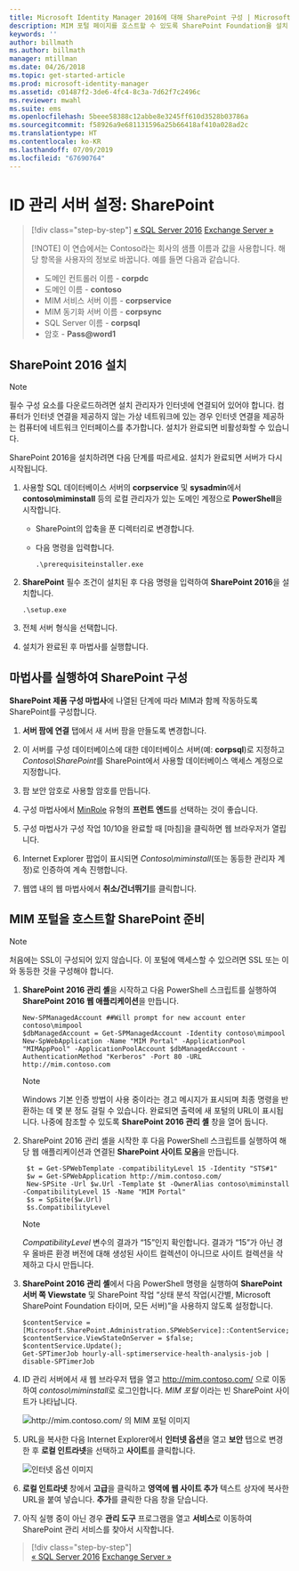 ```yaml
---
title: Microsoft Identity Manager 2016에 대해 SharePoint 구성 | Microsoft 문서
description: MIM 포털 페이지를 호스트할 수 있도록 SharePoint Foundation을 설치 및 구성합니다.
keywords: ''
author: billmath
ms.author: billmath
manager: mtillman
ms.date: 04/26/2018
ms.topic: get-started-article
ms.prod: microsoft-identity-manager
ms.assetid: c01487f2-3de6-4fc4-8c3a-7d62f7c2496c
ms.reviewer: mwahl
ms.suite: ems
ms.openlocfilehash: 5beee58388c12abbe8e3245ff610d3528b03786a
ms.sourcegitcommit: f58926a9e681131596a25b66418af410a028ad2c
ms.translationtype: HT
ms.contentlocale: ko-KR
ms.lasthandoff: 07/09/2019
ms.locfileid: "67690764"
---
```

# <a name="set-up-an-identity-management-server-sharepoint"></a>ID 관리 서버 설정: SharePoint

> [!div class="step-by-step"]
> [« SQL Server 2016](prepare-server-sql2016.md)
> [Exchange Server »](prepare-server-exchange.md)
> 
> [!NOTE]
> 이 연습에서는 Contoso라는 회사의 샘플 이름과 값을 사용합니다. 해당 항목을 사용자의 정보로 바꿉니다. 예를 들면 다음과 같습니다.
> - 도메인 컨트롤러 이름 - **corpdc**
> - 도메인 이름 - **contoso**
> - MIM 서비스 서버 이름 - **corpservice**
> - MIM 동기화 서버 이름 - **corpsync**
> - SQL Server 이름 - **corpsql**
> - 암호 - <strong>Pass@word1</strong>


## <a name="install-sharepoint-2016"></a>**SharePoint 2016** 설치

> [!NOTE]
> 필수 구성 요소를 다운로드하려면 설치 관리자가 인터넷에 연결되어 있어야 합니다. 컴퓨터가 인터넷 연결을 제공하지 않는 가상 네트워크에 있는 경우 인터넷 연결을 제공하는 컴퓨터에 네트워크 인터페이스를 추가합니다. 설치가 완료되면 비활성화할 수 있습니다.

SharePoint 2016을 설치하려면 다음 단계를 따르세요. 설치가 완료되면 서버가 다시 시작됩니다.

1.  사용할 SQL 데이터베이스 서버의 **corpservice** 및 **sysadmin**에서 **contoso\miminstall** 등의 로컬 관리자가 있는 도메인 계정으로 **PowerShell**을 시작합니다.

    -   SharePoint의 압축을 푼 디렉터리로 변경합니다.

    -   다음 명령을 입력합니다.

        ```
        .\prerequisiteinstaller.exe
        ```

2.  **SharePoint** 필수 조건이 설치된 후 다음 명령을 입력하여 **SharePoint 2016**을 설치합니다.

    ```
    .\setup.exe
    ```

3.  전체 서버 형식을 선택합니다.

4.  설치가 완료된 후 마법사를 실행합니다.

## <a name="run-the-wizard-to-configure-sharepoint"></a>마법사를 실행하여 SharePoint 구성

**SharePoint 제품 구성 마법사**에 나열된 단계에 따라 MIM과 함께 작동하도록 SharePoint를 구성합니다.

1. **서버 팜에 연결** 탭에서 새 서버 팜을 만들도록 변경합니다.

2. 이 서버를 구성 데이터베이스에 대한 데이터베이스 서버(예: **corpsql**)로 지정하고 *Contoso\SharePoint*를 SharePoint에서 사용할 데이터베이스 액세스 계정으로 지정합니다.
3. 팜 보안 암호로 사용할 암호를 만듭니다.

4. 구성 마법사에서 [MinRole](/sharepoint/install/overview-of-minrole-server-roles-in-sharepoint-server) 유형의 **프런트 엔드**를 선택하는 것이 좋습니다.

5. 구성 마법사가 구성 작업 10/10을 완료할 때 [마침]을 클릭하면 웹 브라우저가 열립니다.

6. Internet Explorer 팝업이 표시되면 *Contoso\miminstall*(또는 동등한 관리자 계정)로 인증하여 계속 진행합니다.

7. 웹앱 내의 웹 마법사에서 **취소/건너뛰기**를 클릭합니다.


## <a name="prepare-sharepoint-to-host-the-mim-portal"></a>MIM 포털을 호스트할 SharePoint 준비

> [!NOTE]
> 처음에는 SSL이 구성되어 있지 않습니다. 이 포털에 액세스할 수 있으려면 SSL 또는 이와 동등한 것을 구성해야 합니다.

1. **SharePoint 2016 관리 셸**을 시작하고 다음 PowerShell 스크립트를 실행하여 **SharePoint 2016 웹 애플리케이션**을 만듭니다.

    ```
    New-SPManagedAccount ##Will prompt for new account enter contoso\mimpool 
    $dbManagedAccount = Get-SPManagedAccount -Identity contoso\mimpool
    New-SpWebApplication -Name "MIM Portal" -ApplicationPool "MIMAppPool" -ApplicationPoolAccount $dbManagedAccount -AuthenticationMethod "Kerberos" -Port 80 -URL http://mim.contoso.com
    ```

    > [!NOTE]
    > Windows 기본 인증 방법이 사용 중이라는 경고 메시지가 표시되며 최종 명령을 반환하는 데 몇 분 정도 걸릴 수 있습니다. 완료되면 출력에 새 포털의 URL이 표시됩니다. 나중에 참조할 수 있도록 **SharePoint 2016 관리 셸** 창을 열어 둡니다.

2. SharePoint 2016 관리 셸을 시작한 후 다음 PowerShell 스크립트를 실행하여 해당 웹 애플리케이션과 연결된 **SharePoint 사이트 모음**을 만듭니다.

   ```
    $t = Get-SPWebTemplate -compatibilityLevel 15 -Identity "STS#1"
    $w = Get-SPWebApplication http://mim.contoso.com/
    New-SPSite -Url $w.Url -Template $t -OwnerAlias contoso\miminstall -CompatibilityLevel 15 -Name "MIM Portal"
    $s = SpSite($w.Url)
    $s.CompatibilityLevel
   ```

   > [!NOTE]
   > *CompatibilityLevel* 변수의 결과가 “15”인지 확인합니다. 결과가 “15”가 아닌 경우 올바른 환경 버전에 대해 생성된 사이트 컬렉션이 아니므로 사이트 컬렉션을 삭제하고 다시 만듭니다.

3. **SharePoint 2016 관리 셸**에서 다음 PowerShell 명령을 실행하여 **SharePoint 서버 쪽 Viewstate** 및 SharePoint 작업 “상태 분석 작업(시간별, Microsoft SharePoint Foundation 타이머, 모든 서버)”을 사용하지 않도록 설정합니다.

   ```
   $contentService = [Microsoft.SharePoint.Administration.SPWebService]::ContentService;
   $contentService.ViewStateOnServer = $false;
   $contentService.Update();
   Get-SPTimerJob hourly-all-sptimerservice-health-analysis-job | disable-SPTimerJob
   ```

4. ID 관리 서버에서 새 웹 브라우저 탭을 열고 http://mim.contoso.com/ 으로 이동하여 *contoso\miminstall*로 로그인합니다.  *MIM 포털* 이라는 빈 SharePoint 사이트가 나타납니다.

    ![http://mim.contoso.com/ 의 MIM 포털 이미지](media/prepare-server-sharepoint/MIM_DeploySP1new.png)

5. URL을 복사한 다음 Internet Explorer에서 **인터넷 옵션**을 열고 **보안** 탭으로 변경한 후 **로컬 인트라넷**을 선택하고 **사이트**를 클릭합니다.

    ![인터넷 옵션 이미지](media/MIM-DeploySP2.png)

6. **로컬 인트라넷** 창에서 **고급**을 클릭하고 **영역에 웹 사이트 추가** 텍스트 상자에 복사한 URL을 붙여 넣습니다. **추가**를 클릭한 다음 창을 닫습니다.

7. 아직 실행 중이 아닌 경우 **관리 도구** 프로그램을 열고 **서비스**로 이동하여 SharePoint 관리 서비스를 찾아서 시작합니다.

> [!div class="step-by-step"]  
> [« SQL Server 2016](prepare-server-sql2016.md)
> [Exchange Server »](prepare-server-exchange.md)
